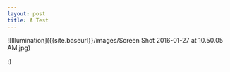 ```yaml
---
layout: post
title: A Test
---
```

![Illumination]({{site.baseurl}}/images/Screen Shot 2016-01-27 at 10.50.05 AM.jpg)  

:)